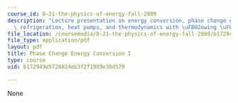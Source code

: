 ```yaml
---
course_id: 8-21-the-physics-of-energy-fall-2009
description: "Lecture presentation on energy conversion, phase change energy conversion,\
  \ refrigeration, heat pumps, and thermodynamics with \uFB02owing \uFB02uids."
file_location: /coursemedia/8-21-the-physics-of-energy-fall-2009/b172949e5728814eb3f2f1989e38d570_MIT8_21s09_lec10.pdf
file_type: application/pdf
layout: pdf
title: Phase Change Energy Conversion I
type: course
uid: b172949e5728814eb3f2f1989e38d570

---
```

None